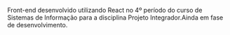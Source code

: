 Front-end desenvolvido utilizando React no 4º período do curso de Sistemas de Informação para a disciplina Projeto Integrador.Ainda em fase de desenvolvimento.

